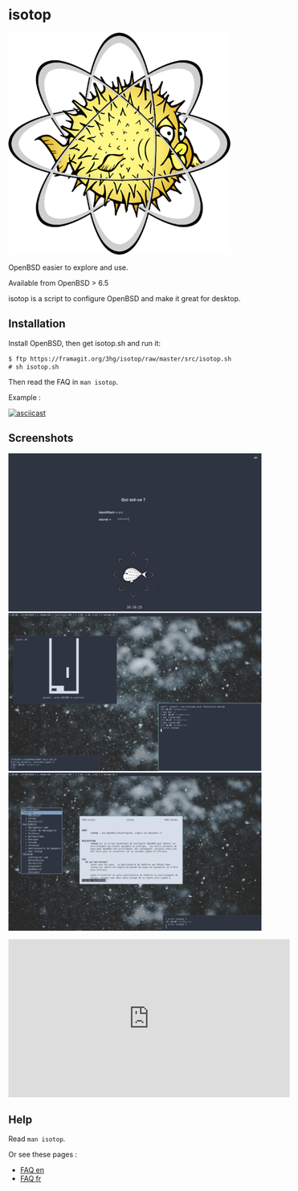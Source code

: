 isotop
==========

![isotop logo](logo_isotop.png)

OpenBSD easier to explore and use.

Available from OpenBSD > 6.5

isotop is a script to configure OpenBSD and make it great for desktop.

Installation
------------
Install OpenBSD, then get isotop.sh and run it:

	$ ftp https://framagit.org/3hg/isotop/raw/master/src/isotop.sh
	# sh isotop.sh

Then read the FAQ in ``man isotop``.

Example : 

[![asciicast](https://asciinema.org/a/276500.svg)](https://asciinema.org/a/276500)


Screenshots
-----------

![isotop login screen](screenshots/isotop-xenodm.png)
![isotop desktop with pkg_mgr and pcmanfm and man](screenshots/isotop.png)
![isotop desktop showing group management](screenshots/isotop2.png)

<iframe width="560" height="315" sandbox="allow-same-origin allow-scripts"
src="https://tube.backbord.net/videos/embed/465e3c2f-a62e-4c44-bb42-6b62a7089fbe"
frameborder="0" allowfullscreen></iframe>


Help
----

Read ``man isotop``.

Or see these pages : 

- [FAQ en](https://3hg.fr/Isos/isotop/isotop.man.html)
- [FAQ fr](https://3hg.fr/Isos/isotop/isotop-fr.man.html)

